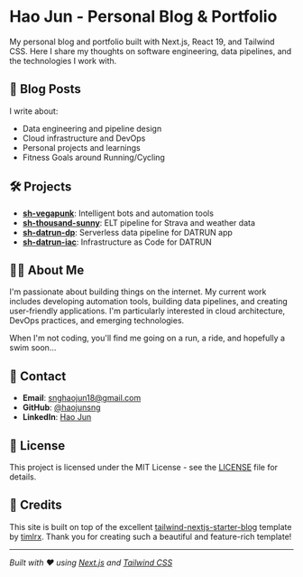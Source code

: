 # Hao Jun - Personal Blog & Portfolio

My personal blog and portfolio built with Next.js, React 19, and Tailwind CSS. Here I share my thoughts on software engineering, data pipelines, and the technologies I work with.

## 📝 Blog Posts

I write about:
- Data engineering and pipeline design
- Cloud infrastructure and DevOps
- Personal projects and learnings
- Fitness Goals around Running/Cycling

## 🛠️ Projects

- **[sh-vegapunk](https://github.com/haojunsng/sh-vegapunk)**: Intelligent bots and automation tools
- **[sh-thousand-sunny](https://github.com/haojunsng/sh-thousand-sunny)**: ELT pipeline for Strava and weather data
- **[sh-datrun-dp](https://github.com/haojunsng/sh-datrun-dp)**: Serverless data pipeline for DATRUN app
- **[sh-datrun-iac](https://github.com/haojunsng/sh-datrun-iac)**: Infrastructure as Code for DATRUN

## 🏃‍♂️ About Me

I'm passionate about building things on the internet. My current work includes developing automation tools, building data pipelines, and creating user-friendly applications. I'm particularly interested in cloud architecture, DevOps practices, and emerging technologies.

When I'm not coding, you'll find me going on a run, a ride, and hopefully a swim soon...

## 📧 Contact

- **Email**: snghaojun18@gmail.com
- **GitHub**: [@haojunsng](https://github.com/haojunsng)
- **LinkedIn**: [Hao Jun](https://www.linkedin.com/snghaojun)

## 📄 License

This project is licensed under the MIT License - see the [LICENSE](LICENSE) file for details.

## 🙏 Credits

This site is built on top of the excellent [tailwind-nextjs-starter-blog](https://github.com/timlrx/tailwind-nextjs-starter-blog) template by [timlrx](https://github.com/timlrx). Thank you for creating such a beautiful and feature-rich template!

---

*Built with ❤️ using [Next.js](https://nextjs.org/) and [Tailwind CSS](https://tailwindcss.com/)*
